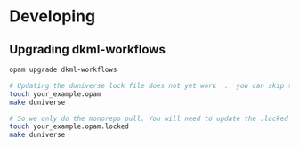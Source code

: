 # Developing

## Upgrading dkml-workflows

```bash
opam upgrade dkml-workflows

# Updating the duniverse lock file does not yet work ... you can skip this part
touch your_example.opam
make duniverse

# So we only do the monorepo pull. You will need to update the .locked file yourself.
touch your_example.opam.locked
make duniverse
```
